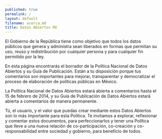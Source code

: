 ```yaml
---
published: true
permalink: /
layout: default
filename: acerca.md
title: Datos Abiertos MX
---
```


El Gobierno de la República tiene como objetivo que todos los datos públicos que genera y
administra sean liberados en formas que permitan su uso, reuso y redistribución por cualquier persona
y para cualquier fin permitido por la ley.

En esta página encontrarás el borrador de la Política Nacional de Datos Abiertos y su Guía
de Publicación. Están a tu disposición porque tus comentarios son importantes para mejorar,
transparentar y democratizar el proceso de elaboración de políticas públicas en México.

La Política Nacional de Datos Abiertos estará abierta a comentarios hasta el 15 de febrero 
de 2014, y su Guía de Publicación de Datos Abiertos estará abierta a comentarios de manera 
permanente.

Tú, el usuario, y el valor que puedas crear mediante estos Datos Abiertos son lo más
importante para esta Política. Te invitamos a explorar, reflexionar y comentar estos 
documentos, para perfeccionarlos y tener una Política que lleve a una nueva relación
de co-participación, co-creación y co-responsabilidad entre sociedad y gobierno, para 
beneficio de todos.
